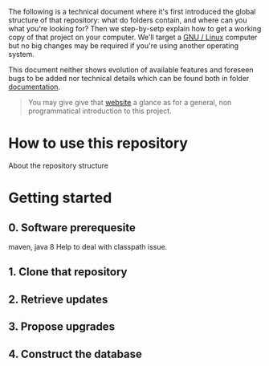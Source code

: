 The following is a technical document where it's first introduced the global structure of that repository: what do folders contain, and where can you what you're looking for? Then we step-by-setp explain how to get a working copy of that project on your computer. We'll target a [GNU / Linux](https://www.gnu.org) computer but no big changes may be required if you're using another operating system.

This document neither shows evolution of available features and foreseen bugs to be added nor technical details which can be found both in folder [documentation](https://github.com/piotr2b/chinese-huawen/tree/master/doc).

> You may give give that [website](http://piotr2b.github.io/chinese-huawen/) a glance as for a general, non programmatical introduction to this project.

# How to use this repository
About the repository structure

# Getting started

## 0. Software prerequesite
maven, java 8
Help to deal with classpath issue.

## 1. Clone that repository

## 2. Retrieve updates

## 3. Propose upgrades

## 4. Construct the database

